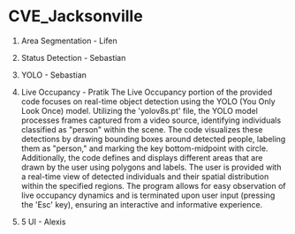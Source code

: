 # CVE_Jacksonville


1) Area Segmentation - Lifen



2) Status Detection - Sebastian



3) YOLO - Sebastian


4) Live Occupancy - Pratik
The Live Occupancy portion of the provided code focuses on real-time object detection using the YOLO (You Only Look Once) model. Utilizing the 'yolov8s.pt' file, the YOLO model processes frames captured from a video source, identifying individuals classified as "person" within the scene. The code visualizes these detections by drawing bounding boxes around detected people, labeling them as "person," and marking the key bottom-midpoint with circle. Additionally, the code defines and displays different areas that are drawn by the user using polygons and labels. The user is provided with a real-time view of detected individuals and their spatial distribution within the specified regions. The program allows for easy observation of live occupancy dynamics and is terminated upon user input (pressing the 'Esc' key), ensuring an interactive and informative experience.


6) 5 UI - Alexis


